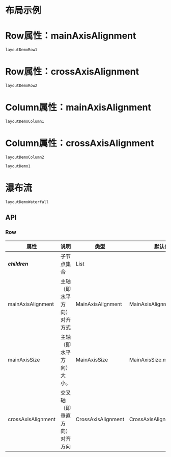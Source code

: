 # 布局示例


# Row属性：mainAxisAlignment
```widget
layoutDemoRow1
```

# Row属性：crossAxisAlignment
```widget
layoutDemoRow2
```

# Column属性：mainAxisAlignment
```widget
layoutDemoColumn1
```

# Column属性：crossAxisAlignment
```widget
layoutDemoColumn2
```

```widget
layoutDemo1
```

# 瀑布流
```widget
layoutDemoWaterfall
```

## API
### Row
属性 | 说明 | 类型 | 默认值 | 可选项
---|---|---|---|---
___children___ | 子节点集合 | List<Widget>
mainAxisAlignment | 主轴（即水平方向）对齐方式 | MainAxisAlignment | MainAxisAlignment.start | center,end,spaceAround,spaceBetween,spaceEvenly,start,values
mainAxisSize | 主轴（即水平方向）大小。 | MainAxisSize | MainAxisSize.max | max,min,values
crossAxisAlignment | 交叉轴（即垂直方向）对齐方向 | CrossAxisAlignment | CrossAxisAlignment.center | baseline,center,end,start,stretch